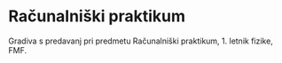# Računalniški praktikum
Gradiva s predavanj pri predmetu Računalniški praktikum, 1. letnik fizike, FMF. 
